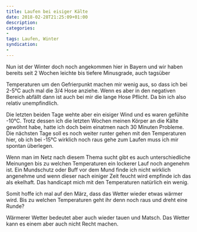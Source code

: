 ```yaml
---
title: Laufen bei eisiger Kälte
date: 2018-02-28T21:25:09+01:00
description:
categories:
-
tags: Laufen, Winter
syndication:
-
---
```


Nun ist der Winter doch noch angekommen hier in Bayern und wir haben bereits seit 2 Wochen leichte bis tiefere Minusgrade, auch tagsüber

Temperaturen um den Gefrierpunkt machen mir wenig aus, so dass ich bei 2-5°C auch mal die 3/4 Hose anziehe. Wenn es aber in den negativen Bereich abfällt dann ist auch bei mir die lange Hose Pflicht. Da bin ich also relativ unempfindlich.

Die letzten beiden Tage wehte aber ein eisiger Wind und es waren gefühlte -10°C. Trotz dessen ich die letzten Wochen meinen Körper an die Kälte gewöhnt habe, hatte ich doch beim einatmen nach 30 Minuten Probleme.
Die nächsten Tage soll es noch weiter runter gehen mit den Temperaturen hier, ob ich bei -15°C wirklich noch raus gehe zum Laufen muss ich mir spontan überlegen.

Wenn man im Netz nach diesem Thema sucht gibt es auch unterschiedliche Meinungen bis zu welchen Temperaturen ein lockerer Lauf noch angenehm ist. Ein Mundschutz oder Buff vor dem Mund finde ich nicht wirklich angenehme und wenn dieser nach einiger Zeit feucht wird empfinde ich das als ekelhaft.
Das handicapt mich mit den Temperaturen natürlich ein wenig.

Somit hoffe ich mal auf den März, dass das Wetter wieder etwas wärmer wird. Bis zu welchen Temperaturen geht ihr denn noch raus und dreht eine Runde?

Wärmerer Wetter bedeutet aber auch wieder tauen und Matsch. Das Wetter kann es einem aber auch nicht Recht machen.